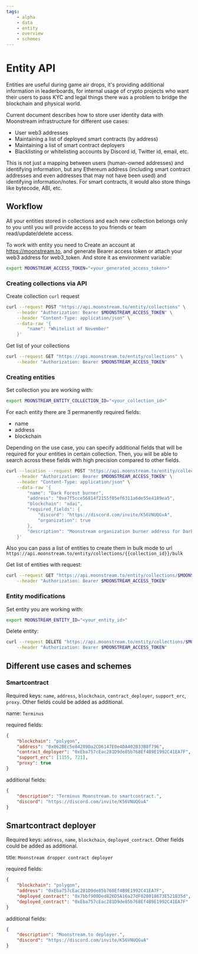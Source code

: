 ```yaml
---
tags:
    - alpha
    - data
    - entity
    - overview
    - schemes
---
```


# Entity API

Entities are useful during game air drops, it's providing additional information in leaderboards, for internal usage of crypto projects who want their users to pass KYC and legal things there was a problem to bridge the blockchain and physical world.

Current document describes how to store user identity data with Moonstream infrastructure for different use cases:

-   User web3 addresses
-   Maintaining a list of deployed smart contracts (by address)
-   Maintaining a list of smart contract deployers
-   Blacklisting or whitelisting accounts by Discord id, Twitter id, email, etc.

This is not just a mapping between users (human-owned addresses) and identifying information, but any Ethereum address (including smart contract addresses and even addresses that may not have been used) and identifying information/notes. For smart contracts, it would also store things like bytecode, ABI, etc.

## Workflow

All your entities stored in collections and each new collection belongs only to you until you will provide access to you friends or team read/update/delete access.

To work with entity you need to Create an account at https://moonstream.to, and generate Bearer access token or attach your web3 address for web3_token. And store it as environment variable:

```bash
export MOONSTREAM_ACCESS_TOKEN="<your_generated_access_token>"
```

### Creating collections via API

Create collection `curl` request

```bash
curl --request POST "https://api.moonstream.to/entity/collections" \
    --header "Authorization: Bearer $MOONSTREAM_ACCESS_TOKEN" \
    --header "Content-Type: application/json" \
    --data-raw '{
        "name": "Whitelist of November"
    }'
```

Get list of your collections

```bash
curl --request GET "https://api.moonstream.to/entity/collections" \
    --header "Authorization: Bearer $MOONSTREAM_ACCESS_TOKEN"
```

### Creating entities

Set collection you are working with:

```bash
export MOONSTREAM_ENTITY_COLLECTION_ID="<your_collection_id>"
```

For each entity there are 3 permanently required fields:

-   name
-   address
-   blockchain

Depending on the use case, you can specify additional fields that will be required for your entities in certain collection. Then, you will be able to search across these fields with high precision compared to other fields.

```bash
curl --location --request POST "https://api.moonstream.to/entity/collections/$MOONSTREAM_ENTITY_COLLECTION_ID/entities" \
    --header "Authorization: Bearer $MOONSTREAM_ACCESS_TOKEN" \
    --header "Content-Type: application/json" \
    --data-raw '{
        "name": "Dark Forest burner",
        "address": "0xe7f5cce56814f2155f05ef6311a6de55e4189ea5",
        "blockchain": "xdai",
        "required_fields": {
            "discord": "https://discord.com/invite/K56VNUQGvA",
            "organization": true
        },
        "description": "Moonstream organization burner address for Dark Forest game."
    }'
```

Also you can pass a list of entities to create them in bulk mode to url `https://api.moonstream.to/entity/collections/{{collection_id}}/bulk`

Get list of entities with request:

```bash
curl --request GET "https://api.moonstream.to/entity/collections/$MOONSTREAM_ENTITY_COLLECTION_ID/entities" \
    --header "Authorization: Bearer $MOONSTREAM_ACCESS_TOKEN"
```

### Entity modifications

Set entity you are working with:

```bash
export MOONSTREAM_ENTITY_ID="<your_entity_id>"
```

Delete entity:

```bash
curl --request DELETE "https://api.moonstream.to/entity/collections/$MOONSTREAM_ENTITY_COLLECTION_ID/entities/$MOONSTREAM_ENTITY_ID" \
    --header "Authorization: Bearer $MOONSTREAM_ACCESS_TOKEN"
```

## Different use cases and schemes

### Smartcontract

Required keys: `name`, `address`, `blockchain`, `contract_deployer`, `support_erc`, `proxy`. Other fields could be added as additional.

name: `Terminus`

required fields:

```json
{
	"blockchain": "polygon",
	"address": "0x062BEc5e84289Da2CD6147E0e4DA402B33B8f796",
	"contract_deployer": "0xEba757cEac281D9de85b768Ef4B9E1992C41EA7F",
	"support_erc": [1155, 721],
	"proxy": true
}
```

additional fields:

```json
{
	"description": "Terminus Moonstream.to smartcontract.",
	"discord": "https://discord.com/invite/K56VNUQGvA"
}
```

## Smartcontract deployer

Required keys: `address`, `name`, `blockchain`, `deployed_contract`. Other fields could be added as additional.

title: `Moonstream dropper contract deployer`

required fields:

```json
{
	"blockchain": "polygon",
	"address": "0xEba757cEac281D9de85b768Ef4B9E1992C41EA7F",
	"deployed_contract": "0x7bbf900Ded826D5A16a27dF028018673E521B35d",
	"deployed_contract": "0xEba757cEac281D9de85b768Ef4B9E1992C41EA7F"
}
```

additional fields:

```json
{
	"description": "Moonstream.to deployer.",
	"discord": "https://discord.com/invite/K56VNUQGvA"
}
```
